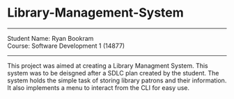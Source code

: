 # Library-Management-System
_____________________________________
Student Name: Ryan Bookram<br>
Course: Software Development 1 (14877)
_____________________________________
This project was aimed at creating a Library Managment System. 
This system was to be deisgned after a SDLC plan created by the student.
The system holds the simple task of storing library patrons and their information.
It also implements a menu to interact from the CLI for easy use.
